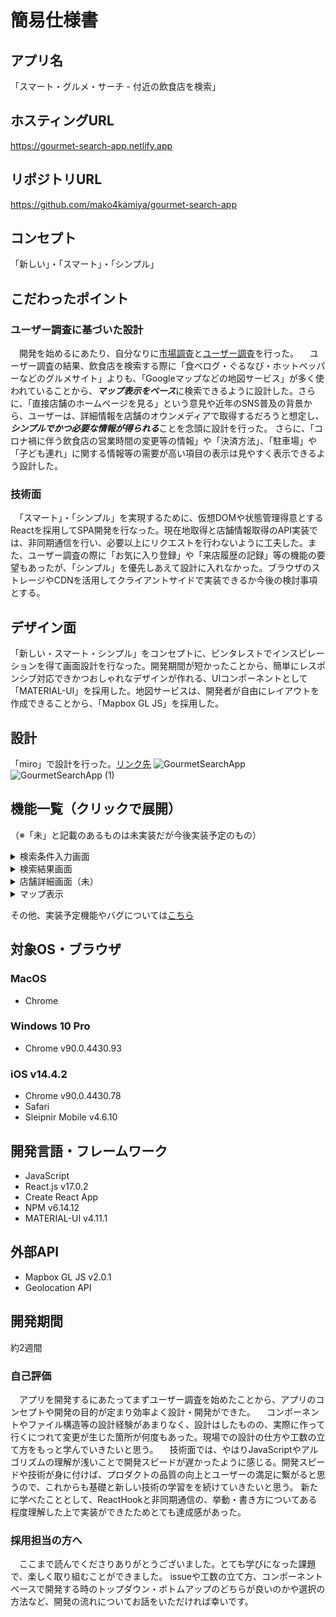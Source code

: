 # 簡易仕様書

## アプリ名
「スマート・グルメ・サーチ - 付近の飲食店を検索」

## ホスティングURL
https://gourmet-search-app.netlify.app

## リポジトリURL
https://github.com/mako4kamiya/gourmet-search-app

## コンセプト
「新しい」・「スマート」・「シンプル」

## こだわったポイント
### ユーザー調査に基づいた設計
　開発を始めるにあたり、自分なりに[市場調査](https://github.com/mako4kamiya/gourmet-search-app/issues/2#issuecomment-827632719)と[ユーザー調査](https://github.com/mako4kamiya/gourmet-search-app/issues/2#issuecomment-827717494)を行った。
　ユーザー調査の結果、飲食店を検索する際に「食べログ・ぐるなび・ホットペッパーなどのグルメサイト」よりも、「Googleマップなどの地図サービス」が多く使われていることから、***マップ表示をベース***に検索できるように設計した。さらに、「直接店舗のホームページを見る」という意見や近年のSNS普及の背景から、ユーザーは、詳細情報を店舗のオウンメディアで取得するだろうと想定し、***シンプルでかつ必要な情報が得られる***ことを念頭に設計を行った。
 さらに、「コロナ禍に伴う飲食店の営業時間の変更等の情報」や「決済方法」、「駐車場」や「子ども連れ」に関する情報等の需要が高い項目の表示は見やすく表示できるよう設計した。
### 技術面
　「スマート」・「シンプル」を実現するために、仮想DOMや状態管理得意とするReactを採用してSPA開発を行なった。現在地取得と店舗情報取得のAPI実装では、非同期通信を行い、必要以上にリクエストを行わないように工夫した。また、ユーザー調査の際に「お気に入り登録」や「来店履歴の記録」等の機能の要望もあったが、「シンプル」を優先しあえて設計に入れなかった。ブラウザのストレージやCDNを活用してクライアントサイドで実装できるか今後の検討事項とする。
## デザイン面
 「新しい・スマート・シンプル」をコンセプトに、ピンタレストでインスピレーションを得て画面設計を行なった。開発期間が短かったことから、簡単にレスポンシブ対応できかつおしゃれなデザインが作れる、UIコンポーネントとして「MATERIAL-UI」を採用した。地図サービスは、開発者が自由にレイアウトを作成できることから、「Mapbox GL JS」を採用した。

## 設計
「miro」で設計を行った。[リンク先](https://miro.com/welcomeonboard/c8RIFbcgTyHIJrzbVsAaahy2O6h4l5AS8jj5fe7WFvruejQbzWlZr9BsooqSZgUC)
![GourmetSearchApp](https://user-images.githubusercontent.com/52666344/117788702-95951480-b282-11eb-94dd-38f2948871b7.jpg)
![GourmetSearchApp (1)](https://user-images.githubusercontent.com/52666344/117788720-99c13200-b282-11eb-82d5-6debd03bd745.jpg)

## 機能一覧（クリックで展開）
（※「未」と記載のあるものは未実装だが今後実装予定のもの）
<details>
  <summary>検索条件入力画面</summary>
    ・GeolocationAPIを使って現在地を取得
    ・現在地からの検索範囲を指定
    ・検索オプションを指定
    ・選択中の項目を表示して見やすく（未）
</details>
<details>
  <summary>検索結果画面</summary>
    ・検索結果画面（マップ画面、一覧画面）
    ・結果一覧に表示する内容をユーザーが選択できる（未）
    ・クリックで店舗サイトへ遷移（未）
</details>
<details>
  <summary>店舗詳細画面（未）</summary>
    ・店舗名称
    ・住所
    ・営業時間
    ・画像
    ・店舗のURLやSNS情報、SNS埋め込み等のオウンメディア情報
</details>
<details>
  <summary>マップ表示</summary>
    ・現在地と検索ヒットした店舗のピン（未）
    ・ユーザーがマップを移動させることにより再検索（未） 
</details>

その他、実装予定機能やバグについては[こちら](https://github.com/mako4kamiya/gourmet-search-app/projects/2#column-14051638)

## 対象OS・ブラウザ
### MacOS
- Chrome
### Windows 10 Pro
- Chrome v90.0.4430.93
### iOS v14.4.2
- Chrome v90.0.4430.78
- Safari
- Sleipnir Mobile v4.6.10

## 開発言語・フレームワーク
- JavaScript
- React.js v17.0.2
- Create React App
- NPM v6.14.12
- MATERIAL-UI  v4.11.1

## 外部API
- Mapbox GL JS v2.0.1
- Geolocation API

## 開発期間
約2週間

### 自己評価
　アプリを開発するにあたってまずユーザー調査を始めたことから、アプリのコンセプトや開発の目的が定まり効率よく設計・開発ができた。
　コンポーネントやファイル構造等の設計経験があまりなく、設計はしたものの、実際に作って行くにつれて変更が生じた箇所が何度もあった。現場での設計の仕方や工数の立て方をもっと学んでいきたいと思う。
　技術面では、やはりJavaScriptやアルゴリズムの理解が浅いことで開発スピードが遅かったように感じる。開発スピードや技術が身に付けば、プロダクトの品質の向上とユーザーの満足に繋がると思うので、これからも基礎と新しい技術の学習をを続けていきたいと思う。
 新たに学べたこととして、ReactHookと非同期通信の、挙動・書き方についてある程度理解した上で実装ができたためとても達成感があった。
 
### 採用担当の方へ
　ここまで読んでくださりありがとうございました。とても学びになった課題で、楽しく取り組むことができました。
 issueや工数の立て方、コンポーネントベースで開発する時のトップダウン・ボトムアップのどちらが良いのかや選択の方法など、開発の流れについてお話をいただければ幸いです。
    
